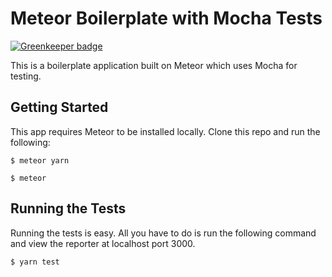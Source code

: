 # Meteor Boilerplate with Mocha Tests

[![Greenkeeper badge](https://badges.greenkeeper.io/jacksteamdev/meteor-pdf-rip.svg)](https://greenkeeper.io/)

This is a boilerplate application built on Meteor which uses Mocha for testing.

## Getting Started

This app requires Meteor to be installed locally. Clone this repo and run the following:

```
$ meteor yarn
```

```
$ meteor
```

## Running the Tests
Running the tests is easy. All you have to do is run the following command and view the reporter at localhost port 3000.

```
$ yarn test
```
